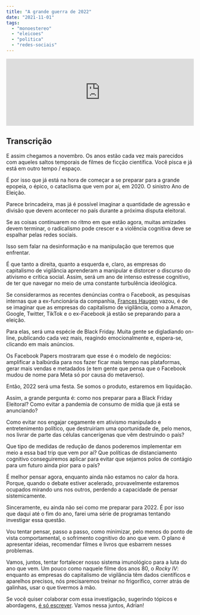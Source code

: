 ```yaml
---
title: "A grande guerra de 2022"
date: "2021-11-01"
tags: 
  - "monoestereo"
  - "eleicoes"
  - "politica"
  - "redes-sociais"
---
```


<iframe src="https://anchor.fm/monoestereo/embed/episodes/A-grande-guerra-de-2022-e19kaoo" height="180px" width="100%" frameborder="0" scrolling="no" style="width:100%;height:180px"></iframe>

## Transcrição

E assim chegamos a novembro. Os anos estão cada vez mais parecidos com aqueles saltos temporais de filmes de ficção científica. Você pisca e já está em outro tempo / espaço.

É por isso que já está na hora de começar a se preparar para a grande epopeia, o épico, o cataclisma que vem por aí, em 2020. O sinistro Ano de Eleição.

Parece brincadeira, mas já é possível imaginar a quantidade de agressão e divisão que devem acontecer no país durante a próxima disputa eleitoral.

Se as coisas continuarem no ritmo em que estão agora, muitas amizades devem terminar, o radicalismo pode crescer e a violência cognitiva deve se espalhar pelas redes sociais.

Isso sem falar na desinformação e na manipulação que teremos que enfrentar.

É que tanto a direita, quanto a esquerda e, claro, as empresas do capitalismo de vigilância aprenderam a manipular e distorcer o discurso do ativismo e crítica social. Assim, será um ano de intenso estresse cognitivo, de ter que navegar no meio de uma constante turbulência ideológica.

Se considerarmos as recentes denúncias contra o Facebook, as pesquisas internas que a ex-funcionária da companhia, [Frances Haugen](https://en.wikipedia.org/wiki/Frances_Haugen) vazou, é de se imaginar que as empresas do capitalismo de vigilância, como a Amazon, Google, Twitter, TikTok e o ex-Facebook já estão se preparando para a eleição.

Para elas, será uma espécie de Black Friday. Muita gente se digladiando on-line, publicando cada vez mais, reagindo emocionalmente e, espera-se, clicando em mais anúncios.

Os Facebook Papers mostraram que esse é o modelo de negócios: amplificar a balbúrdia para nos fazer ficar mais tempo nas plataformas, gerar mais vendas e metadados (e tem gente que pensa que o Facebook mudou de nome para Meta só por causa do metaverso).

Então, 2022 será uma festa. Se somos o produto, estaremos em liquidação.

Assim, a grande pergunta é: como nos preparar para a Black Friday Eleitoral? Como evitar a pandemia de consumo de mídia que já está se anunciando?

Como evitar nos engajar cegamente em ativismo manipulado e entretenimento político, que destruiriam uma oportunidade de, pelo menos, nos livrar de parte das células cancerígenas que vêm destruindo o país?

Que tipo de medidas de redução de danos poderemos implementar em meio a essa bad trip que vem por aí? Que políticas de distanciamento cognitivo conseguiremos aplicar para evitar que sejamos polos de contágio para um futuro ainda pior para o país?

É melhor pensar agora, enquanto ainda não estamos no calor da hora. Porque, quando o debate estiver acelerado, provavelmente estaremos ocupados mirando uns nos outros, perdendo a capacidade de pensar sistemicamente.

Sinceramente, eu ainda não sei como me preparar para 2022. É por isso que daqui até o fim do ano, farei uma série de programas tentando investigar essa questão.

Vou tentar pensar, passo a passo, como minimizar, pelo menos do ponto de vista comportamental, o sofrimento cognitivo do ano que vem. O plano é apresentar ideias, recomendar filmes e livros que esbarrem nesses problemas.

Vamos, juntos, tentar fortalecer nosso sistema imunológico para a luta do ano que vem. Um pouco como naquele filme dos anos 80, o _Rocky IV_: enquanto as empresas do capitalismo de vigilância têm dados científicos e aparelhos precisos, nós precisaremos treinar no frigorífico, correr atrás de galinhas, usar o que tivermos à mão.

Se você quiser colaborar com essa investigação, sugerindo tópicos e abordagens, [é só escrever](https://eduf.me/contato/). Vamos nessa juntos, Adrian!
